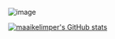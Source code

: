 ![image](https://github.com/user-attachments/assets/8177bb18-b181-4054-8ef0-a7d024cfbdb6)

[![maaikelimper's GitHub stats](https://github-readme-stats.vercel.app/api?username=maaikelimper)](https://github.com/maaikelimper/github-readme-stats)
